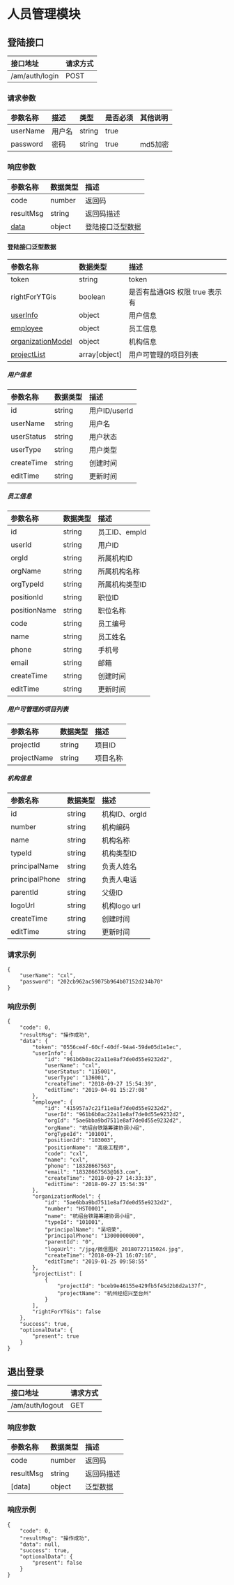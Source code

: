 # 人员管理模块
## 登陆接口
|接口地址|请求方式|
|:---|:---|
|/am/auth/login| POST |

### 请求参数
|参数名称|描述|类型|是否必须|其他说明|
|:---|:---|:---|:---|:---|
|userName| 用户名 | string | true |
|password|密码|string|true| md5加密|

### 响应参数
| 参数名称 | 数据类型 | 描述 |
|:---|:---|:---|
|code|number|返回码|
|resultMsg | string | 返回码描述| 
|[data](#登陆接口泛型数据)| object | 登陆接口泛型数据 |

#### 登陆接口泛型数据
| 参数名称 | 数据类型 | 描述 |
|:---|:---|:---|
|token|string|token|
|rightForYTGis|boolean|是否有盐通GIS 权限 true 表示有|
|[userInfo](#用户信息)|object|用户信息|
|[employee](#员工信息)|object|员工信息|
|[organizationModel](#机构信息)|object|机构信息|
|[projectList](#用户可管理的项目列表)|array[object]|用户可管理的项目列表|

##### 用户信息
| 参数名称 | 数据类型 | 描述 |
|:---|:---|:---|
|id|string|用户ID/userId|
|userName|string|用户名|
|userStatus|string|用户状态|
|userType|string|用户类型|
|createTime|string|创建时间|
|editTime|string|更新时间|

##### 员工信息
| 参数名称 | 数据类型 | 描述 |
|:---|:---|:---|
|id|string| 员工ID、empId|
|userId|string|用户ID|
|orgId|string|所属机构ID|
|orgName|string|所属机构名称|
|orgTypeId| string|所属机构类型ID|
|positionId| string|职位ID|
|positionName|string|职位名称|
|code|string|员工编号|
|name| string|员工姓名|
|phone|string|手机号|
|email|string|邮箱|
|createTime|string|创建时间|
|editTime|string|更新时间|

##### 用户可管理的项目列表
| 参数名称 | 数据类型 | 描述 |
|:---|:---|:---|
|projectId| string | 项目ID
|projectName| string | 项目名称

##### 机构信息
| 参数名称 | 数据类型 | 描述 |
|:---|:---|:---|
|id| string|机构ID、orgId
|number|string|机构编码
|name|string|机构名称
|typeId|string|机构类型ID
|principalName|string|负责人姓名
|principalPhone|string|负责人电话
|parentId|string|父级ID
|logoUrl|string|机构logo url
|createTime|string|创建时间
|editTime|string|更新时间

### 请求示例
```
{
	"userName": "cxl",
	"password": "202cb962ac59075b964b07152d234b70"
}
```
### 响应示例
```
{
    "code": 0, 
    "resultMsg": "操作成功", 
    "data": {
        "token": "0556ce4f-60cf-40df-94a4-59de05d1e1ec", 
        "userInfo": {
            "id": "961b6b0ac22a11e8af7de0d55e9232d2", 
            "userName": "cxl", 
            "userStatus": "115001", 
            "userType": "136001", 
            "createTime": "2018-09-27 15:54:39", 
            "editTime": "2019-04-01 15:27:08"
        }, 
        "employee": {
            "id": "415957a7c21f11e8af7de0d55e9232d2", 
            "userId": "961b6b0ac22a11e8af7de0d55e9232d2", 
            "orgId": "5ae6bba9bd7511e8af7de0d55e9232d2", 
            "orgName": "杭绍台铁路筹建协调小组", 
            "orgTypeId": "101001", 
            "positionId": "103003", 
            "positionName": "高级工程师", 
            "code": "cxl", 
            "name": "cxl", 
            "phone": "18328667563", 
            "email": "18328667563@163.com", 
            "createTime": "2018-09-27 14:33:33", 
            "editTime": "2018-09-27 15:54:39"
        }, 
        "organizationModel": {
            "id": "5ae6bba9bd7511e8af7de0d55e9232d2", 
            "number": "HST0001", 
            "name": "杭绍台铁路筹建协调小组", 
            "typeId": "101001", 
            "principalName": "吴培荣", 
            "principalPhone": "13000000000", 
            "parentId": "0", 
            "logoUrl": "/jpg/微信图片_20180727115024.jpg", 
            "createTime": "2018-09-21 16:07:16", 
            "editTime": "2019-01-25 09:58:55"
        }, 
        "projectList": [
            {
                "projectId": "bceb9e46155e429fb5f45d2b8d2a137f", 
                "projectName": "杭州经绍兴至台州"
            }
        ], 
        "rightForYTGis": false
    }, 
    "success": true, 
    "optionalData": {
        "present": true
    }
}
```

## 退出登录
|接口地址|请求方式|
|:---|:---|
|/am/auth/logout| GET |

### 响应参数
| 参数名称 | 数据类型 | 描述 |
|:---|:---|:---|
|code|number|返回码|
|resultMsg | string | 返回码描述| 
|[data]| object | 泛型数据 |

### 响应示例
```
{
    "code": 0, 
    "resultMsg": "操作成功", 
    "data": null, 
    "success": true, 
    "optionalData": {
        "present": false
    }
}
```